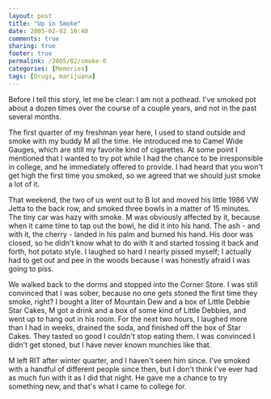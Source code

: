 ```yaml
---
layout: post
title: "Up in Smoke"
date: 2005-02-02 16:40
comments: true
sharing: true
footer: true
permalink: /2005/02/smoke-0
categories: [Memories]
tags: [Drugs, marijuana]
---
```

Before I tell this story, let me be clear: I am not a pothead. I've smoked pot about a dozen times over the course of a couple years, and not in the past several months.

The first quarter of my freshman year here, I used to stand outside and smoke with my buddy M all the time. He introduced me to Camel Wide Gauges, which are still my favorite kind of cigarettes. At some point I mentioned that I wanted to try pot while I had the chance to be irresponsible in college, and he immediately offered to provide. I had heard that you won't get high the first time you smoked, so we agreed that we should just smoke a lot of it.

That weekend, the two of us went out to B lot and moved his little 1986 VW Jetta to the back row, and smoked three bowls in a matter of 15 minutes. The tiny car was hazy with smoke. M was obviously affected by it, because when it came time to tap out the bowl, he did it into his hand. The ash - and with it, the cherry - landed in his palm and burned his hand. His door was closed, so he didn't know what to do with it and started tossing it back and forth, hot potato style. I laughed so hard I nearly pissed myself; I actually had to get out and pee in the woods because I was honestly afraid I was going to piss.

We walked back to the dorms and stopped into the Corner Store. I was still convinced that I was sober, because no one gets stoned the first time they smoke, right? I bought a liter of Mountain Dew and a box of Little Debbie Star Cakes, M got a drink and a box of some kind of Little Debbies, and went up to hang out in his room. For the next two hours, I laughed more than I had in weeks, drained the soda, and finished off the box of Star Cakes. They tasted so good I couldn't stop eating them. I was convinced I didn't get stoned, but I have never known munchies like that.

M left RIT after winter quarter, and I haven't seen him since. I've smoked with a handful of different people since then, but I don't think I've ever had as much fun with it as I did that night.  He gave me a chance to try something new, and that's what I came to college for.
